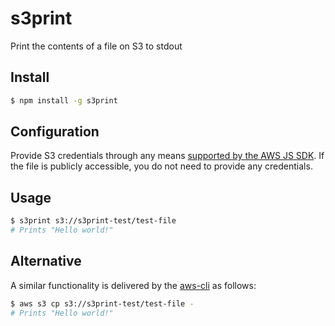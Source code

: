 # s3print

Print the contents of a file on S3 to stdout

## Install
```sh
$ npm install -g s3print
```

## Configuration

Provide S3 credentials through any means [supported by the AWS JS SDK](http://docs.aws.amazon.com/AWSJavaScriptSDK/guide/node-configuring.html). If the file is publicly accessible, you do not need to provide any credentials.

## Usage
```sh
$ s3print s3://s3print-test/test-file
# Prints "Hello world!"
```

## Alternative

A similar functionality is delivered by the [aws-cli](https://github.com/aws/aws-cli) as follows:

```sh
$ aws s3 cp s3://s3print-test/test-file -
# Prints "Hello world!"
```
